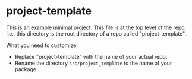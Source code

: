 # project-template

This is an example minimal project. This file is at the top level
of the repo, i.e., this directory is the root directory of a repo
called "project-template".

What you need to customize:

- Replace "project-template" with the name of your actual repo.
- Rename the directory `src/project_template` to the name of your package.
